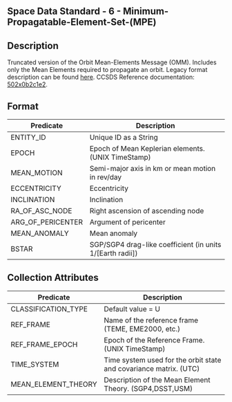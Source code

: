 ## Space Data Standard - 6 - Minimum-Propagatable-Element-Set-(MPE)

## Description

Truncated version of the Orbit Mean-Elements Message (OMM). Includes only the Mean Elements required to propagate an orbit. Legacy format description can be found [here](https://github.com/DigitalArsenal/spacedatastandards.org/blob/main/survey/legacy-messages/tle/README.md). CCSDS Reference documentation: [502x0b2c1e2](https://public.ccsds.org/Pubs/502x0b2c1e2.pdf).

## Format

| Predicate         | Description                                               |
| ----------------- | --------------------------------------------------------- |
| ENTITY_ID         | Unique ID as a String                                     |
| EPOCH             | Epoch of Mean Keplerian elements. (UNIX TimeStamp)        |
| MEAN_MOTION       | Semi-major axis in km or mean motion in rev/day           |
| ECCENTRICITY      | Eccentricity                                              |
| INCLINATION       | Inclination                                               |
| RA\_OF\_ASC_NODE    | Right ascension of ascending node                         |
| ARG\_OF\_PERICENTER | Argument of pericenter                                    |
| MEAN_ANOMALY      | Mean anomaly                                              |
| BSTAR             | SGP/SGP4 drag-like coefficient (in units 1/[Earth radii]) |

## Collection Attributes

| Predicate           | Description                                                       |
| ------------------- | ----------------------------------------------------------------- |
| CLASSIFICATION_TYPE | Default value = U                                                 |
| REF_FRAME           | Name of the reference frame (TEME, EME2000, etc.)                 |
| REF\_FRAME\_EPOCH     | Epoch of the Reference Frame. (UNIX TimeStamp)                    |
| TIME_SYSTEM         | Time system used for the orbit state and covariance matrix. (UTC) |
| MEAN\_ELEMENT\_THEORY | Description of the Mean Element Theory. (SGP4,DSST,USM)           |
